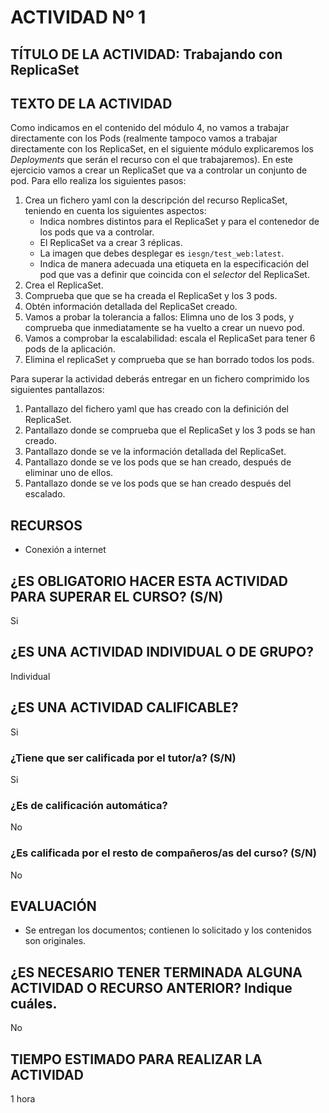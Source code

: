 # ACTIVIDAD Nº 1

## TÍTULO DE LA ACTIVIDAD: Trabajando con ReplicaSet

## TEXTO DE LA ACTIVIDAD

Como indicamos en el contenido del módulo 4, no vamos a trabajar directamente con los Pods (realmente tampoco vamos a trabajar directamente con los ReplicaSet, en el siguiente módulo explicaremos los *Deployments* que serán el recurso con el que trabajaremos).  En este ejercicio vamos a crear un ReplicaSet que va a controlar un conjunto de pod. Para ello realiza los siguientes pasos:

1. Crea un fichero yaml con la descripción del recurso ReplicaSet, teniendo en cuenta los siguientes aspectos:
    * Indica nombres distintos para el ReplicaSet y para el contenedor de los pods que va a controlar.
    * El ReplicaSet va a crear 3 réplicas.
    * La imagen que debes desplegar es `iesgn/test_web:latest`.
    * Indica de manera adecuada una etiqueta en la especificación del pod que vas a definir que coincida con el *selector* del ReplicaSet.
2. Crea el ReplicaSet.
3. Comprueba que que se ha creada el ReplicaSet y los 3 pods.
4. Obtén información detallada del ReplicaSet creado.
5. Vamos a probar la tolerancia a fallos: Elimna uno de los 3 pods, y comprueba que inmediatamente se ha vuelto a crear un nuevo pod.
6. Vamos a comprobar la escalabilidad: escala el ReplicaSet para tener 6 pods de la aplicación.
7. Elimina el replicaSet y comprueba que se han borrado todos los pods.

Para superar la actividad deberás entregar en un fichero comprimido los siguientes pantallazos:

1. Pantallazo del fichero yaml que has creado con la definición del ReplicaSet.
2. Pantallazo donde se comprueba que el ReplicaSet y los 3 pods se han creado.
3. Pantallazo donde se ve la información detallada del ReplicaSet.
4. Pantallazo donde se ve los pods que se han creado, después de eliminar uno de ellos.
5. Pantallazo donde se ve los pods que se han creado después del escalado.

## RECURSOS

* Conexión a internet

## ¿ES OBLIGATORIO HACER ESTA ACTIVIDAD PARA SUPERAR EL CURSO? (S/N)

Si

## ¿ES UNA ACTIVIDAD INDIVIDUAL O DE GRUPO?

Individual

## ¿ES UNA ACTIVIDAD CALIFICABLE?

Si

### ¿Tiene que ser calificada por el tutor/a? (S/N) 

Si

### ¿Es de calificación automática?

No

### ¿Es calificada por el resto de compañeros/as del curso? (S/N)

No

## EVALUACIÓN

* Se entregan los documentos; contienen lo solicitado y los contenidos son originales.

## ¿ES NECESARIO TENER TERMINADA ALGUNA ACTIVIDAD O RECURSO ANTERIOR? Indique cuáles.

No

## TIEMPO ESTIMADO PARA REALIZAR LA ACTIVIDAD

1 hora
